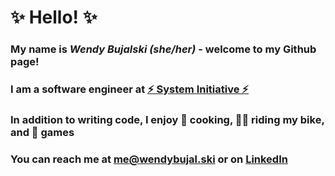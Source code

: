 # ✨ Hello! ✨
### My name is ***Wendy Bujalski (she/her)*** - welcome to my Github page!
### I am a software engineer at [⚡ System Initiative ⚡](https://www.systeminit.com/)
### In addition to writing code, I enjoy 🍳 cooking, 🚴‍♀️ riding my bike, and 🎲 games
### You can reach me at [me@wendybujal.ski](mailto:me@wendybujal.ski) or on [LinkedIn](https://www.linkedin.com/in/wendybujalski/)
